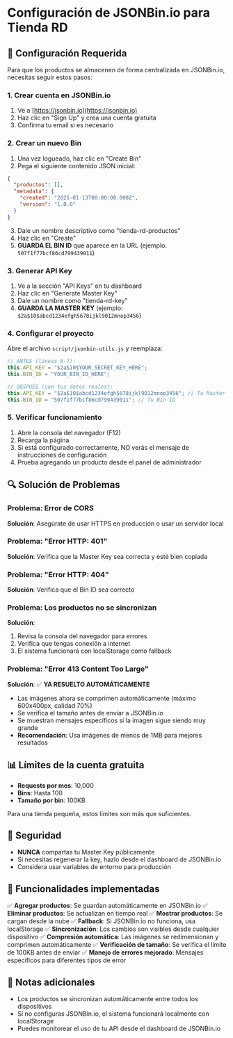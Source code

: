 # Configuración de JSONBin.io para Tienda RD

## 🔧 Configuración Requerida

Para que los productos se almacenen de forma centralizada en JSONBin.io, necesitas seguir estos pasos:

### 1. Crear cuenta en JSONBin.io

1. Ve a [https://jsonbin.io](https://jsonbin.io)
2. Haz clic en "Sign Up" y crea una cuenta gratuita
3. Confirma tu email si es necesario

### 2. Crear un nuevo Bin

1. Una vez logueado, haz clic en "Create Bin"
2. Pega el siguiente contenido JSON inicial:

```json
{
  "productos": [],
  "metadata": {
    "created": "2025-01-13T00:00:00.000Z",
    "version": "1.0.0"
  }
}
```

3. Dale un nombre descriptivo como "tienda-rd-productos"
4. Haz clic en "Create"
5. **GUARDA EL BIN ID** que aparece en la URL (ejemplo: `507f1f77bcf86cd799439011`)

### 3. Generar API Key

1. Ve a la sección "API Keys" en tu dashboard
2. Haz clic en "Generate Master Key"
3. Dale un nombre como "tienda-rd-key"
4. **GUARDA LA MASTER KEY** (ejemplo: `$2a$10$abcd1234efgh5678ijkl9012mnop3456`)

### 4. Configurar el proyecto

Abre el archivo `script/jsonbin-utils.js` y reemplaza:

```javascript
// ANTES (líneas 6-7):
this.API_KEY = "$2a$10$YOUR_SECRET_KEY_HERE";
this.BIN_ID = "YOUR_BIN_ID_HERE";

// DESPUÉS (con tus datos reales):
this.API_KEY = "$2a$10$abcd1234efgh5678ijkl9012mnop3456"; // Tu Master Key
this.BIN_ID = "507f1f77bcf86cd799439011"; // Tu Bin ID
```

### 5. Verificar funcionamiento

1. Abre la consola del navegador (F12)
2. Recarga la página
3. Si está configurado correctamente, NO verás el mensaje de instrucciones de configuración
4. Prueba agregando un producto desde el panel de administrador

## 🔍 Solución de Problemas

### Problema: Error de CORS

**Solución**: Asegúrate de usar HTTPS en producción o usar un servidor local

### Problema: "Error HTTP: 401"

**Solución**: Verifica que la Master Key sea correcta y esté bien copiada

### Problema: "Error HTTP: 404"

**Solución**: Verifica que el Bin ID sea correcto

### Problema: Los productos no se sincronizan

**Solución**:

1. Revisa la consola del navegador para errores
2. Verifica que tengas conexión a internet
3. El sistema funcionará con localStorage como fallback

### Problema: "Error 413 Content Too Large"

**Solución**: ✅ **YA RESUELTO AUTOMÁTICAMENTE**

- Las imágenes ahora se comprimen automáticamente (máximo 600x400px, calidad 70%)
- Se verifica el tamaño antes de enviar a JSONBin.io
- Se muestran mensajes específicos si la imagen sigue siendo muy grande
- **Recomendación**: Usa imágenes de menos de 1MB para mejores resultados

## 📊 Límites de la cuenta gratuita

- **Requests por mes**: 10,000
- **Bins**: Hasta 100
- **Tamaño por bin**: 100KB

Para una tienda pequeña, estos límites son más que suficientes.

## 🔐 Seguridad

- **NUNCA** compartas tu Master Key públicamente
- Si necesitas regenerar la key, hazlo desde el dashboard de JSONBin.io
- Considera usar variables de entorno para producción

## 🚀 Funcionalidades implementadas

✅ **Agregar productos**: Se guardan automáticamente en JSONBin.io
✅ **Eliminar productos**: Se actualizan en tiempo real
✅ **Mostrar productos**: Se cargan desde la nube
✅ **Fallback**: Si JSONBin.io no funciona, usa localStorage
✅ **Sincronización**: Los cambios son visibles desde cualquier dispositivo
✅ **Compresión automática**: Las imágenes se redimensionan y comprimen automáticamente
✅ **Verificación de tamaño**: Se verifica el límite de 100KB antes de enviar
✅ **Manejo de errores mejorado**: Mensajes específicos para diferentes tipos de error

## 📝 Notas adicionales

- Los productos se sincronizan automáticamente entre todos los dispositivos
- Si no configuras JSONBin.io, el sistema funcionará localmente con localStorage
- Puedes monitorear el uso de tu API desde el dashboard de JSONBin.io
